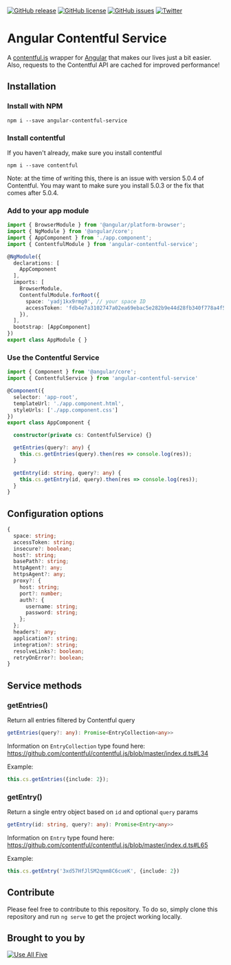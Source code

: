 [![GitHub release](https://img.shields.io/github/release/UseAllFive/angular-contentful-service.svg)]() [![GitHub license](https://img.shields.io/github/license/UseAllFive/angular-contentful-service.svg)](https://github.com/UseAllFive/angular-contentful-service) [![GitHub issues](https://img.shields.io/github/issues/UseAllFive/angular-contentful-service.svg)](https://github.com/UseAllFive/angular-contentful-service/issues) [![Twitter](https://img.shields.io/twitter/url/https/github.com/UseAllFive/angular-contentful-service.svg?style=social)](https://twitter.com/intent/tweet?text=Wow:&url=https%3A%2F%2Fgithub.com%2FUseAllFive%2Fangular-contentful-service)

# Angular Contentful Service

A [contentful.js](https://github.com/contentful/contentful.js/) wrapper for [Angular](http://angular.io) that makes our lives just a bit easier. Also, requests to the Contentful API are cached for improved performance!

## Installation

### Install with NPM

```
npm i --save angular-contentful-service
```

### Install contentful

If you haven't already, make sure you install contentful

```
npm i --save contentful
```

Note: at the time of writing this, there is an issue with version 5.0.4 of Contentful. You may want to make sure you install 5.0.3 or the fix that comes after 5.0.4.

### Add to your app module

```typescript
import { BrowserModule } from '@angular/platform-browser';
import { NgModule } from '@angular/core';
import { AppComponent } from './app.component';
import { ContentfulModule } from 'angular-contentful-service';

@NgModule({
  declarations: [
    AppComponent
  ],
  imports: [
    BrowserModule,
    ContentfulModule.forRoot({
      space: 'yadj1kx9rmg0', // your space ID
      accessToken: 'fdb4e7a3102747a02ea69ebac5e282b9e44d28fb340f778a4f5e788625a61abe', // your access token
    }),
  ],
  bootstrap: [AppComponent]
})
export class AppModule { }
```

### Use the Contentful Service

```typescript
import { Component } from '@angular/core';
import { ContentfulService } from 'angular-contentful-service'

@Component({
  selector: 'app-root',
  templateUrl: './app.component.html',
  styleUrls: ['./app.component.css']
})
export class AppComponent {

  constructor(private cs: ContentfulService) {}

  getEntries(query?: any) {
    this.cs.getEntries(query).then(res => console.log(res));
  }

  getEntry(id: string, query?: any) {
    this.cs.getEntry(id, query).then(res => console.log(res));
  }
}
```

## Configuration options

```typescript
{
  space: string;
  accessToken: string;
  insecure?: boolean;
  host?: string;
  basePath?: string;
  httpAgent?: any;
  httpsAgent?: any;
  proxy?: {
    host: string;
    port?: number;
    auth?: {
      username: string;
      password: string;
    };
  };
  headers?: any;
  application?: string;
  integration?: string;
  resolveLinks?: boolean;
  retryOnError?: boolean;
}
```

## Service methods

### getEntries()

Return all entries filtered by Contentful query

```typescript
getEntries(query?: any): Promise<EntryCollection<any>>
```

Information on `EntryCollection` type found here: https://github.com/contentful/contentful.js/blob/master/index.d.ts#L34

Example:

```typescript
this.cs.getEntries({include: 2});
```

### getEntry()

Return a single entry object based on `id` and optional `query` params

```typescript
getEntry(id: string, query?: any): Promise<Entry<any>>
```

Information on `Entry` type found here: https://github.com/contentful/contentful.js/blob/master/index.d.ts#L65

Example:

```typescript
this.cs.getEntry('3xd57HfJlSM2qmm8C6cueK', {include: 2})
```

## Contribute

Please feel free to contribute to this repository. To do so, simply clone this repository and run `ng serve` to get the project working locally.

## Brought to you by

[![Use All Five](https://avatars0.githubusercontent.com/u/1775836?s=75&v=4)](http://useallfive.com)
